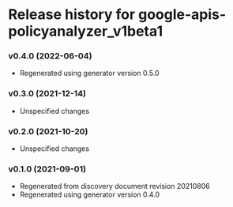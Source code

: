 # Release history for google-apis-policyanalyzer_v1beta1

### v0.4.0 (2022-06-04)

* Regenerated using generator version 0.5.0

### v0.3.0 (2021-12-14)

* Unspecified changes

### v0.2.0 (2021-10-20)

* Unspecified changes

### v0.1.0 (2021-09-01)

* Regenerated from discovery document revision 20210806
* Regenerated using generator version 0.4.0

